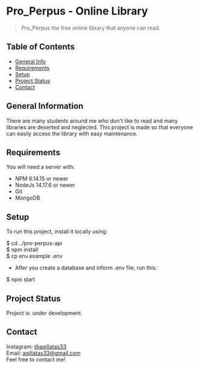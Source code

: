 # Pro_Perpus - Online Library
>Pro_Perpus the free online library that anyone can read.

## Table of Contents
* [General Info](#general-information)
* [Requirements](#requirements)
* [Setup](#setup)
* [Project Status](#project-status)
* [Contact](#contact)


## General Information
There are many students around me who don't like to read and many libraries are deserted and neglected. This project is made so that everyone can easily access the library with easy maintenance.


## Requirements
You will need a server with:

- NPM 6.14.15 or newer
- NodeJs 14.17.6 or newer
- Git
- MongoDB


## Setup
To run this project, install it locally using:

$ cd ../pro-perpus-api <br>
$ npm install <br>
$ cp env.example .env <br>

- After you create a database and inform .env file, run this:

$ npm start



## Project Status
Project is: under development.


## Contact
Instagram: [@aqillatas33](https://www.instagram.com/aqillatas33/) <br/>
Email: aqillatas33@gmail.com <br/>
Feel free to contact me!
